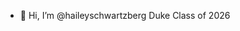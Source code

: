 - 👋 Hi, I’m @haileyschwartzberg
Duke Class of 2026

<!---
haileyschwartzberg/haileyschwartzberg is a ✨ special ✨ repository because its `README.md` (this file) appears on your GitHub profile.
You can click the Preview link to take a look at your changes.
--->
